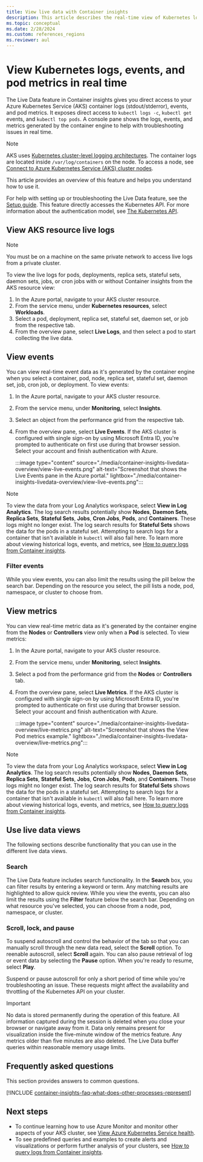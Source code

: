 ```yaml
---
title: View live data with Container insights
description: This article describes the real-time view of Kubernetes logs, events, and pod metrics without using kubectl in Container insights.
ms.topic: conceptual
ms.date: 2/28/2024
ms.custom: references_regions
ms.reviewer: aul
---
```


# View Kubernetes logs, events, and pod metrics in real time

The Live Data feature in Container insights gives you direct access to your Azure Kubernetes Service (AKS) container logs (stdout/stderror), events, and pod metrics. It exposes direct access to `kubectl logs -c`, `kubectl get` events, and `kubectl top pods`. A console pane shows the logs, events, and metrics generated by the container engine to help with troubleshooting issues in real time.

> [!NOTE]
> AKS uses [Kubernetes cluster-level logging architectures](https://kubernetes.io/docs/concepts/cluster-administration/logging/#cluster-level-logging-architectures). The container logs are located inside `/var/log/containers` on the node. To access a node, see [Connect to Azure Kubernetes Service (AKS) cluster nodes](/azure/aks/node-access).

This article provides an overview of this feature and helps you understand how to use it.

For help with setting up or troubleshooting the Live Data feature, see the [Setup guide](container-insights-livedata-setup.md). This feature directly accesses the Kubernetes API. For more information about the authentication model, see [The Kubernetes API](https://kubernetes.io/docs/concepts/overview/kubernetes-api/).

## View AKS resource live logs

> [!NOTE]
> You must be on a machine on the same private network to access live logs from a private cluster.

To view the live logs for pods, deployments, replica sets, stateful sets, daemon sets, jobs, or cron jobs with or without Container insights from the AKS resource view:

1. In the Azure portal, navigate to your AKS cluster resource.
1. From the service menu, under **Kubernetes resources**, select **Workloads**.
1. Select a pod, deployment, replica set, stateful set, daemon set, or job from the respective tab.
1. From the overview pane, select **Live Logs**, and then select a pod to start collecting the live data.

## View events

You can view real-time event data as it's generated by the container engine when you select a container, pod, node, replica set, stateful set, daemon set, job, cron job, or deployment. To view events:

1. In the Azure portal, navigate to your AKS cluster resource.
1. From the service menu, under **Monitoring**, select **Insights**.
1. Select an object from the performance grid from the respective tab.
1. From the overview pane, select **Live Events**. If the AKS cluster is configured with single sign-on by using Microsoft Entra ID, you're prompted to authenticate on first use during that browser session. Select your account and finish authentication with Azure.

    :::image type="content" source="./media/container-insights-livedata-overview/view-live-events.png" alt-text="Screenshot that shows the Live Events pane in the Azure portal." lightbox="./media/container-insights-livedata-overview/view-live-events.png":::

> [!NOTE]
> To view the data from your Log Analytics workspace, select **View in Log Analytics**. The log search results potentially show **Nodes**, **Daemon Sets**, **Replica Sets**, **Stateful Sets**, **Jobs**, **Cron Jobs**, **Pods**, and **Containers**. These logs might no longer exist. The log search results for **Stateful Sets** shows the data for the pods in a stateful set. Attempting to search logs for a container that isn't available in `kubectl` will also fail here. To learn more about viewing historical logs, events, and metrics, see [How to query logs from Container insights](container-insights-log-query.md).

### Filter events

While you view events, you can also limit the results using the pill below the search bar. Depending on the resource you select, the pill lists a node, pod, namespace, or cluster to choose from.

## View metrics

You can view real-time metric data as it's generated by the container engine from the **Nodes** or **Controllers** view only when a **Pod** is selected. To view metrics:

1. In the Azure portal, navigate to your AKS cluster resource.
1. From the service menu, under **Monitoring**, select **Insights**.
1. Select a pod from the performance grid from the **Nodes** or **Controllers** tab.
1. From the overview pane, select **Live Metrics**. If the AKS cluster is configured with single sign-on by using Microsoft Entra ID, you're prompted to authenticate on first use during that browser session. Select your account and finish authentication with Azure.

    :::image type="content" source="./media/container-insights-livedata-overview/live-metrics.png" alt-text="Screenshot that shows the View Pod metrics example." lightbox="./media/container-insights-livedata-overview/live-metrics.png":::

> [!NOTE]
> To view the data from your Log Analytics workspace, select **View in Log Analytics**. The log search results potentially show **Nodes**, **Daemon Sets**, **Replica Sets**, **Stateful Sets**, **Jobs**, **Cron Jobs**, **Pods**, and **Containers**. These logs might no longer exist. The log search results for **Stateful Sets** shows the data for the pods in a stateful set. Attempting to search logs for a container that isn't available in `kubectl` will also fail here. To learn more about viewing historical logs, events, and metrics, see [How to query logs from Container insights](container-insights-log-query.md).

## Use live data views

The following sections describe functionality that you can use in the different live data views.

### Search

The Live Data feature includes search functionality. In the **Search** box, you can filter results by entering a keyword or term. Any matching results are highlighted to allow quick review. While you view the events, you can also limit the results using the **Filter** feature below the search bar. Depending on what resource you've selected, you can choose from a node, pod, namespace, or cluster.

### Scroll, lock, and pause

To suspend autoscroll and control the behavior of the tab so that you can manually scroll through the new data read, select the **Scroll** option. To reenable autoscroll, select **Scroll** again. You can also pause retrieval of log or event data by selecting the **Pause** option. When you're ready to resume, select **Play**.

Suspend or pause autoscroll for only a short period of time while you're troubleshooting an issue. These requests might affect the availability and throttling of the Kubernetes API on your cluster.

> [!IMPORTANT]
> No data is stored permanently during the operation of this feature. All information captured during the session is deleted when you close your browser or navigate away from it. Data only remains present for visualization inside the five-minute window of the metrics feature. Any metrics older than five minutes are also deleted. The Live Data buffer queries within reasonable memory usage limits.

## Frequently asked questions

This section provides answers to common questions.

[!INCLUDE [container-insights-faq-what-does-other-processes-represent](../includes/container-insights-faq-what-does-other-processes-represent.md)]

## Next steps

- To continue learning how to use Azure Monitor and monitor other aspects of your AKS cluster, see [View Azure Kubernetes Service health](container-insights-analyze.md).
- To see predefined queries and examples to create alerts and visualizations or perform further analysis of your clusters, see [How to query logs from Container insights](container-insights-log-query.md).
